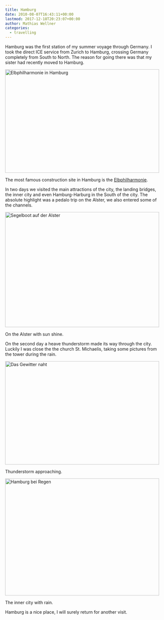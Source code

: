 ```yaml
---
title: Hamburg
date: 2010-08-07T16:43:11+00:00
lastmod: 2017-12-18T20:23:07+00:00
author: Mathias Wellner
categories:
  - travelling
---
```

Hamburg was the first station of my summer voyage through Germany. I took the direct ICE service from Zurich to Hamburg, crossing Germany completely from South to North. The reason for going there was that my sister had recently moved to Hamburg. 

<div style="width: 510px" class="wp-caption aligncenter">
  <a href="http://www.flickr.com/photos/mwellner/4863718803/" title="Elbphilharmonie in Hamburg by mwellner, on Flickr"><img src="http://farm5.static.flickr.com/4143/4863718803_1441ceabe0.jpg" width="500" height="335" alt="Elbphilharmonie in Hamburg" /></a>
  
  <p class="wp-caption-text">
    The most famous construction site in Hamburg is the <a href="http://www.elbphilharmonie.de/">Elbphilharmonie</a>.<br />
  </p>
</div>

In two days we visited the main attractions of the city, the landing bridges, the inner city and even Hamburg-Harburg in the South of the city. The absolute highlight was a pedalo trip on the Alster, we also entered some of the channels. 

<div style="width: 510px" class="wp-caption aligncenter">
  <a href="http://www.flickr.com/photos/mwellner/4863718917/" title="Segelboot auf der Alster by mwellner, on Flickr"><img src="http://farm5.static.flickr.com/4120/4863718917_ac031daf1b.jpg" width="500" height="373" alt="Segelboot auf der Alster" /></a>
  
  <p class="wp-caption-text">
    On the Alster with sun shine.<br />
  </p>
</div>

On the second day a heave thunderstorm made its way through the city. Luckily I was close the the church St. Michaelis, taking some pictures from the tower during the rain. 

<div style="width: 510px" class="wp-caption aligncenter">
  <a href="http://www.flickr.com/photos/mwellner/4863719007/" title="Das Gewitter naht by mwellner, on Flickr"><img src="http://farm5.static.flickr.com/4141/4863719007_5f3df27fe7.jpg" width="500" height="335" alt="Das Gewitter naht" /></a>
  
  <p class="wp-caption-text">
    Thunderstorm approaching.<br />
  </p>
</div>

<div style="width: 510px" class="wp-caption aligncenter">
  <a href="http://www.flickr.com/photos/mwellner/4863719095/" title="Hamburg bei Regen by mwellner, on Flickr"><img src="http://farm5.static.flickr.com/4123/4863719095_732a558f26.jpg" width="500" height="379" alt="Hamburg bei Regen" /></a>
  
  <p class="wp-caption-text">
    The inner city with rain.<br />
  </p>
</div>

Hamburg is a nice place, I will surely return for another visit.